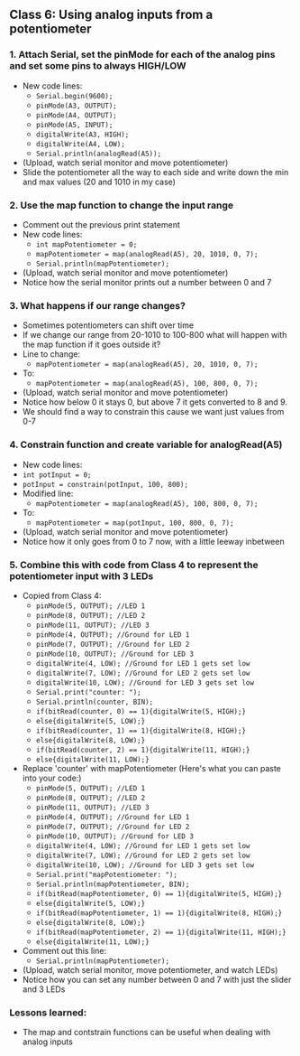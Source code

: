 ## Class 6: Using analog inputs from a potentiometer
### 1. Attach Serial, set the pinMode for each of the analog pins and set some pins to always HIGH/LOW
- New code lines:
  - `Serial.begin(9600);`
  - `pinMode(A3, OUTPUT);`
  - `pinMode(A4, OUTPUT);`
  - `pinMode(A5, INPUT);`
  - `digitalWrite(A3, HIGH);`
  - `digitalWrite(A4, LOW);`
  - `Serial.println(analogRead(A5));`
- (Upload, watch serial monitor and move potentiometer)
- Slide the potentiometer all the way to each side and write down the min and max values (20 and 1010 in my case)
### 2. Use the map function to change the input range
- Comment out the previous print statement
- New code lines:
  - `int mapPotentiometer = 0;`
  - `mapPotentiometer = map(analogRead(A5), 20, 1010, 0, 7);`
  - `Serial.println(mapPotentiometer);`
- (Upload, watch serial monitor and move potentiometer)
- Notice how the serial monitor prints out a number between 0 and 7
### 3. What happens if our range changes?
- Sometimes potentiometers can shift over time
- If we change our range from 20-1010 to 100-800 what will happen with the map function if it goes outside it?
- Line to change:
  - `mapPotentiometer = map(analogRead(A5), 20, 1010, 0, 7);`
- To:
  - `mapPotentiometer = map(analogRead(A5), 100, 800, 0, 7);`
- (Upload, watch serial monitor and move potentiometer)
- Notice how below 0 it stays 0, but above 7 it gets converted to 8 and 9.
- We should find a way to constrain this cause we want just values from 0-7
### 4. Constrain function and create variable for analogRead(A5)
- New code lines:
- `int potInput = 0;`
- `potInput = constrain(potInput, 100, 800);`
- Modified line:
  - `mapPotentiometer = map(analogRead(A5), 100, 800, 0, 7);`
- To:
  - `mapPotentiometer = map(potInput, 100, 800, 0, 7);`
- (Upload, watch serial monitor and move potentiometer)
- Notice how it only goes from 0 to 7 now, with a little leeway inbetween
### 5. Combine this with code from Class 4 to represent the potentiometer input with 3 LEDs
- Copied from Class 4:
  - `pinMode(5, OUTPUT); //LED 1`
  - `pinMode(8, OUTPUT); //LED 2`
  - `pinMode(11, OUTPUT); //LED 3`
  - `pinMode(4, OUTPUT); //Ground for LED 1`
  - `pinMode(7, OUTPUT); //Ground for LED 2`
  - `pinMode(10, OUTPUT); //Ground for LED 3`
  - `digitalWrite(4, LOW); //Ground for LED 1 gets set low`
  - `digitalWrite(7, LOW); //Ground for LED 2 gets set low`
  - `digitalWrite(10, LOW); //Ground for LED 3 gets set low`
  - `Serial.print("counter: ");`
  - `Serial.println(counter, BIN);`
  - `if(bitRead(counter, 0) == 1){digitalWrite(5, HIGH);}`
  - `else{digitalWrite(5, LOW);}`
  - `if(bitRead(counter, 1) == 1){digitalWrite(8, HIGH);}`
  - `else{digitalWrite(8, LOW);}`
  - `if(bitRead(counter, 2) == 1){digitalWrite(11, HIGH);}`
  - `else{digitalWrite(11, LOW);}`
- Replace 'counter' with mapPotentiometer (Here's what you can paste into your code:)
  - `pinMode(5, OUTPUT); //LED 1`
  - `pinMode(8, OUTPUT); //LED 2`
  - `pinMode(11, OUTPUT); //LED 3`
  - `pinMode(4, OUTPUT); //Ground for LED 1`
  - `pinMode(7, OUTPUT); //Ground for LED 2`
  - `pinMode(10, OUTPUT); //Ground for LED 3`
  - `digitalWrite(4, LOW); //Ground for LED 1 gets set low`
  - `digitalWrite(7, LOW); //Ground for LED 2 gets set low`
  - `digitalWrite(10, LOW); //Ground for LED 3 gets set low`
  - `Serial.print("mapPotentiometer: ");`
  - `Serial.println(mapPotentiometer, BIN);`
  - `if(bitRead(mapPotentiometer, 0) == 1){digitalWrite(5, HIGH);}`
  - `else{digitalWrite(5, LOW);}`
  - `if(bitRead(mapPotentiometer, 1) == 1){digitalWrite(8, HIGH);}`
  - `else{digitalWrite(8, LOW);}`
  - `if(bitRead(mapPotentiometer, 2) == 1){digitalWrite(11, HIGH);}`
  - `else{digitalWrite(11, LOW);}`
- Comment out this line:
  - `Serial.println(mapPotentiometer);`
- (Upload, watch serial monitor, move potentiometer, and watch LEDs)
- Notice how you can set any number between 0 and 7 with just the slider and 3 LEDs

### Lessons learned:
- The map and contstrain functions can be useful when dealing with analog inputs
